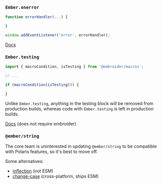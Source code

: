 ### `Ember.onerror`

```js
function errorHandler(...) {

}

window.addEventListener('error', errorHandler);
```
[Docs](https://developer.mozilla.org/en-US/docs/Web/API/Window/error_event)

### `Ember.testing` 

```js
import { macroCondition, isTesting } from '@embroider/macros';

// ...

if (macroCondition(isTesting()) {

}
```

Unlike `Ember.testing`, anything in the testing block will be removed from production builds, whereas code with `Ember.testing` is left in production builds.

[Docs](https://github.com/embroider-build/embroider/blob/main/packages/macros/README.md) (does not require embroider)

### `@ember/string`

The core team is uninterested in updating `@ember/string` to be compatible with Polaris features, so it's best to move off.

Some alternatives:
 - [inflection](https://www.npmjs.com/package/inflection) (not ESM)
 - [change-case](https://www.npmjs.com/package/change-case) (cross-platform, ships ESM)
